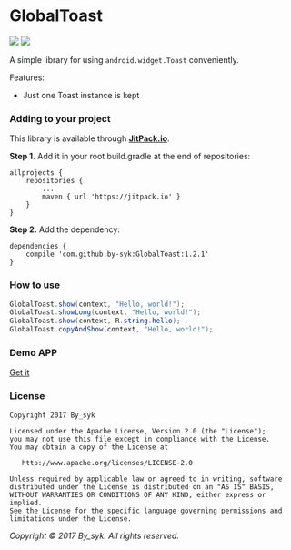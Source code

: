# GlobalToast

[![](https://jitpack.io/v/by-syk/GlobalToast.svg)](https://jitpack.io/#by-syk/GlobalToast)
[![](https://img.shields.io/badge/Download%20aar-1.2.1-brightgreen.svg)](out/globaltoast-1.2.1.aar)

A simple library for using `android.widget.Toast` conveniently.

Features:

+ Just one Toast instance is kept


### Adding to your project

This library is available through [**JitPack.io**](https://jitpack.io/).

**Step 1.** Add it in your root build.gradle at the end of repositories:

```
allprojects {
    repositories {
        ...
        maven { url 'https://jitpack.io' }
    }
}
```

**Step 2.** Add the dependency:

```
dependencies {
    compile 'com.github.by-syk:GlobalToast:1.2.1'
}
```


### How to use

```java
GlobalToast.show(context, "Hello, world!");
GlobalToast.showLong(context, "Hello, world!");
GlobalToast.show(context, R.string.hello);
GlobalToast.copyAndShow(context, "Hello, world!");
```


### Demo APP

[Get it](out/GlobalToastSample.apk)


### License

    Copyright 2017 By_syk

    Licensed under the Apache License, Version 2.0 (the "License");
    you may not use this file except in compliance with the License.
    You may obtain a copy of the License at

       http://www.apache.org/licenses/LICENSE-2.0

    Unless required by applicable law or agreed to in writing, software
    distributed under the License is distributed on an "AS IS" BASIS,
    WITHOUT WARRANTIES OR CONDITIONS OF ANY KIND, either express or implied.
    See the License for the specific language governing permissions and
    limitations under the License.


*Copyright &#169; 2017 By_syk. All rights reserved.*